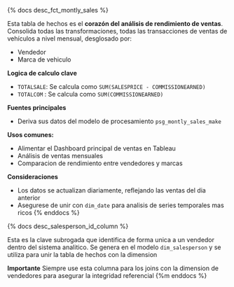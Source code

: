 {% docs desc_fct_montly_sales %}

Esta tabla de hechos es el **corazón del análisis de rendimiento de ventas**. Consolida todas las transformaciones, todas las transacciones de ventas de vehículos a nivel mensual, desglosado por:

- Vendedor
- Marca de vehiculo


**Logica de calculo clave**

- `TOTALSALE`: Se calcula como `SUM(SALESPRICE - COMMISSIONEARNED)`
- `TOTALCOM` : Se calcula como `SUM(COMMISSIONEARNED)`


**Fuentes principales**

- Deriva sus datos del modelo de procesamiento `psg_montly_sales_make`


**Usos comunes:**

- Alimentar el Dashboard principal de ventas en Tableau
- Análisis de ventas mensuales
- Comparacion de rendimiento entre vendedores y marcas


**Consideraciones**

- Los datos se actualizan diariamente, reflejando las ventas del dia anterior
- Asegurese de unir con `dim_date` para analisis de series temporales mas ricos
  {% enddocs %}


{% docs desc_salesperson_id_column %}

Esta es la clave subrogada que identifica de forma unica a un vendedor dentro del sistema analitico. Se genera en el modelo `dim_salesperson` y se utiliza para unir la tabla de hechos con la dimension


**Importante** Siempre use esta columna para los joins con la dimension de vendedores para asegurar la integridad referencial
{%m enddocs %}

